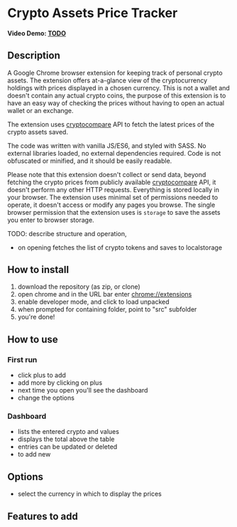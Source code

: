 # Crypto Assets Price Tracker

#### Video Demo: [TODO](url)

## Description 

A Google Chrome browser extension for keeping track of personal crypto assets. The extension offers at-a-glance view of the cryptocurrency holdings with prices displayed in a chosen currency. This is not a wallet and doesn't contain any actual crypto coins, the purpose of this extension is to have an easy way of checking the prices without having to open an actual wallet or an exchange.

The extension uses [cryptocompare](https://min-api.cryptocompare.com/) API to fetch the latest prices of the crypto assets saved. 

The code was written with vanilla JS/ES6, and styled with SASS. No external libraries loaded, no external dependencies required. Code is not obfuscated or minified, and it should be easily readable.

Please note that this extension doesn't collect or send data, beyond fetching the crypto prices from publicly available [cryptocompare](https://min-api.cryptocompare.com/) API, it doesn't perform any other HTTP requests. Everything is stored locally in your browser. The extension uses minimal set of permissions needed to operate, it doesn't access or modify any pages you browse. The single browser permission that the extension uses is `storage` to save the assets you enter to browser storage. 

TODO: describe structure and operation, 

 - on opening fetches the list of crypto tokens and saves to localstorage 

## How to install

  1. download the repository (as zip, or clone)
  2. open chrome and in the URL bar enter [chrome://extensions](chrome://extensions)
  3. enable developer mode, and click to load unpacked
  4. when prompted for containing folder, point to "src" subfolder
  5. you're done!

## How to use 

### First run 
- click plus to add 
- add more by clicking on plus
- next time you open you'll see the dashboard 
- change the options 

### Dashboard 

- lists the entered crypto and values
- displays the total above the table
- entries can be updated or deleted
- to add new 

## Options  

- select the currency in which to display the prices


## Features to add 